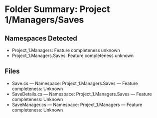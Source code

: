 # Folder Summary: Project 1/Managers/Saves

## Namespaces Detected
- Project_1.Managers: Feature completeness unknown
- Project_1.Managers.Saves: Feature completeness unknown

## Files
- Save.cs — Namespace: Project_1.Managers.Saves — Feature completeness: Unknown
- SaveDetails.cs — Namespace: Project_1.Managers.Saves — Feature completeness: Unknown
- SaveManager.cs — Namespace: Project_1.Managers — Feature completeness: Unknown
